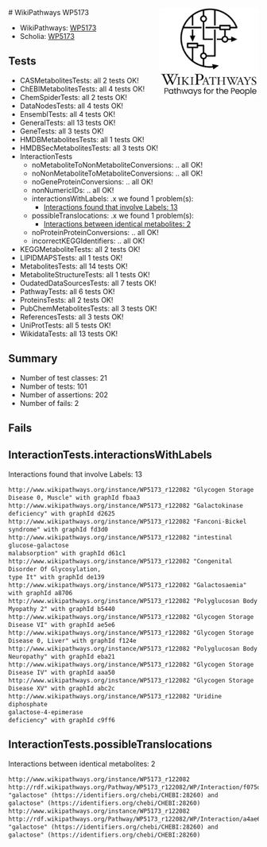 <img style="float: right; width: 200px" src="../logo.png" />
# WikiPathways WP5173

* WikiPathways: [WP5173](https://identifiers.org/wikipathways:WP5173)
* Scholia: [WP5173](https://scholia.toolforge.org/wikipathways/WP5173)
## Tests
* CASMetabolitesTests: all 2 tests OK!
* ChEBIMetabolitesTests: all 4 tests OK!
* ChemSpiderTests: all 2 tests OK!
* DataNodesTests: all 4 tests OK!
* EnsemblTests: all 4 tests OK!
* GeneralTests: all 13 tests OK!
* GeneTests: all 3 tests OK!
* HMDBMetabolitesTests: all 1 tests OK!
* HMDBSecMetabolitesTests: all 3 tests OK!
* InteractionTests
    * noMetaboliteToNonMetaboliteConversions: .. all OK!
    * noNonMetaboliteToMetaboliteConversions: .. all OK!
    * noGeneProteinConversions: .. all OK!
    * nonNumericIDs: .. all OK!
    * interactionsWithLabels: .x we found 1 problem(s):
        * [Interactions found that involve Labels: 13](#fe97a8bb)
    * possibleTranslocations: .x we found 1 problem(s):
        * [Interactions between identical metabolites: 2](#d59038c5)
    * noProteinProteinConversions: .. all OK!
    * incorrectKEGGIdentifiers: .. all OK!
* KEGGMetaboliteTests: all 2 tests OK!
* LIPIDMAPSTests: all 1 tests OK!
* MetabolitesTests: all 14 tests OK!
* MetaboliteStructureTests: all 1 tests OK!
* OudatedDataSourcesTests: all 7 tests OK!
* PathwayTests: all 6 tests OK!
* ProteinsTests: all 2 tests OK!
* PubChemMetabolitesTests: all 3 tests OK!
* ReferencesTests: all 3 tests OK!
* UniProtTests: all 5 tests OK!
* WikidataTests: all 13 tests OK!


## Summary

* Number of test classes: 21
* Number of tests: 101
* Number of assertions: 202
* Number of fails: 2

## Fails

<a name="fe97a8bb" />

## InteractionTests.interactionsWithLabels

Interactions found that involve Labels: 13
```
http://www.wikipathways.org/instance/WP5173_r122082 "Glycogen Storage Disease 0, Muscle" with graphId fbaa3
http://www.wikipathways.org/instance/WP5173_r122082 "Galactokinase deficiency" with graphId d2625
http://www.wikipathways.org/instance/WP5173_r122082 "Fanconi-Bickel syndrome" with graphId fd3d0
http://www.wikipathways.org/instance/WP5173_r122082 "intestinal glucose-galactose 
malabsorption" with graphId d61c1
http://www.wikipathways.org/instance/WP5173_r122082 "Congenital Disorder Of Glycosylation, 
type It" with graphId de139
http://www.wikipathways.org/instance/WP5173_r122082 "Galactosaemia" with graphId a8706
http://www.wikipathways.org/instance/WP5173_r122082 "Polyglucosan Body Myopathy 2" with graphId b5440
http://www.wikipathways.org/instance/WP5173_r122082 "Glycogen Storage 
Disease VI" with graphId ae5e6
http://www.wikipathways.org/instance/WP5173_r122082 "Glycogen Storage Disease 0, Liver" with graphId f124e
http://www.wikipathways.org/instance/WP5173_r122082 "Polyglucosan Body Neuropathy" with graphId eba21
http://www.wikipathways.org/instance/WP5173_r122082 "Glycogen Storage 
Disease IV" with graphId aaa50
http://www.wikipathways.org/instance/WP5173_r122082 "Glycogen Storage Disease XV" with graphId abc2c
http://www.wikipathways.org/instance/WP5173_r122082 "Uridine diphosphate 
galactose-4-epimerase 
deficiency" with graphId c9ff6
```

<a name="d59038c5" />

## InteractionTests.possibleTranslocations

Interactions between identical metabolites: 2
```
http://www.wikipathways.org/instance/WP5173_r122082 http://rdf.wikipathways.org/Pathway/WP5173_r122082/WP/Interaction/f075d "galactose" (https://identifiers.org/chebi/CHEBI:28260) and 
galactose" (https://identifiers.org/chebi/CHEBI:28260)
http://www.wikipathways.org/instance/WP5173_r122082 http://rdf.wikipathways.org/Pathway/WP5173_r122082/WP/Interaction/a4ae6 "galactose" (https://identifiers.org/chebi/CHEBI:28260) and 
galactose" (https://identifiers.org/chebi/CHEBI:28260)
```

